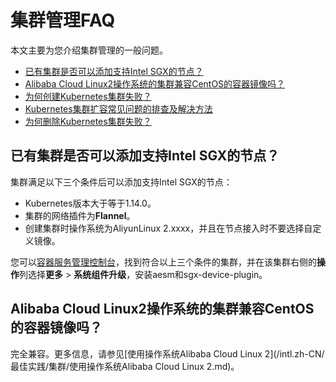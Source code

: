 # 集群管理FAQ

本文主要为您介绍集群管理的一般问题。

-   [已有集群是否可以添加支持Intel SGX的节点？](#section_f5n_8ir_imk)
-   [Alibaba Cloud Linux2操作系统的集群兼容CentOS的容器镜像吗？](#section_g8z_g18_h2h)
-   [为何创建Kubernetes集群失败？](~~86762~~)
-   [Kubernetes集群扩容常见问题的排查及解决方法](178936)
-   [为何删除Kubernetes集群失败？](~~86763~~)

## 已有集群是否可以添加支持Intel SGX的节点？

集群满足以下三个条件后可以添加支持Intel SGX的节点：

-   Kubernetes版本大于等于1.14.0。
-   集群的网络插件为**Flannel**。
-   创建集群时操作系统为AliyunLinux 2.xxxx，并且在节点接入时不要选择自定义镜像。

您可以[容器服务管理控制台](https://cs.console.aliyun.com/)，找到符合以上三个条件的集群，并在该集群右侧的**操作**列选择**更多** \> **系统组件升级**，安装aesm和sgx-device-plugin。

## Alibaba Cloud Linux2操作系统的集群兼容CentOS的容器镜像吗？

完全兼容。更多信息，请参见[使用操作系统Alibaba Cloud Linux 2](/intl.zh-CN/最佳实践/集群/使用操作系统Alibaba Cloud Linux 2.md)。


